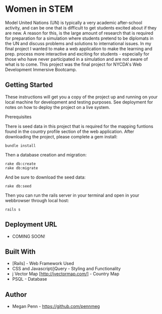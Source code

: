 # Women in STEM 

Model United Nations (UN) is typically a very academic after-school activity, and can be one that is difficult to get students excited about if they are new. A reason for this, is the large amount of research that is required for preparation for a simulation where students pretend to be diplomats in the UN and discuss problems and solutions to international issues. In my final project I wanted to make a web application to make the learning and prep. process more interactive and exciting for students - especially for those who have never participated in a simulation and are not aware of what is to come. This project was the final project for NYCDA's Web Development Immersive Bootcamp.

## Getting Started

These instructions will get you a copy of the project up and running on your local machine for development and testing purposes. See deployment for notes on how to deploy the project on a live system.

Prerequisites

There is seed data in this project that is required for the mapping funtions found in the country profile section of the web application.
After downloading the project, please complete a gem install:
```
bundle install
```
Then a database creation and migration:
```
rake db:create
rake db:migrate
```
And be sure to download the seed data:
``` 
rake db:seed
```
Then you can run the rails server in your terminal and open in your webbrowser through local host:
```
rails s
```

## Deployment URL

* COMING SOON!

## Built With

* [Rails] - Web Framework Used
* CSS and Javascript/jQuery - Styling and Functionality
* j Vector Map [http://jvectormap.com/] - Country Map
* PSQL - Database

## Author

* Megan Penn - https://github.com/pennmeg
